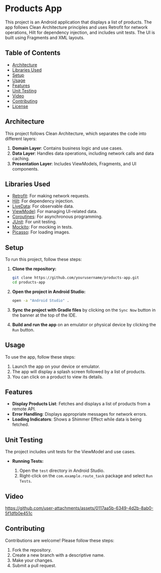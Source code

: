 # Products App

This project is an Android application that displays a list of products. The app follows Clean Architecture principles and uses Retrofit for network operations, Hilt for dependency injection, and includes unit tests. The UI is built using Fragments and XML layouts.

## Table of Contents

- [Architecture](#architecture)
- [Libraries Used](#libraries-used)
- [Setup](#setup)
- [Usage](#usage)
- [Features](#features)
- [Unit Testing](#unit-testing)
- [Video](#video)
- [Contributing](#contributing)
- [License](#license)

## Architecture

This project follows Clean Architecture, which separates the code into different layers:

1. **Domain Layer**: Contains business logic and use cases.
2. **Data Layer**: Handles data operations, including network calls and data caching.
3. **Presentation Layer**: Includes ViewModels, Fragments, and UI components.

## Libraries Used

- [Retrofit](https://square.github.io/retrofit/): For making network requests.
- [Hilt](https://dagger.dev/hilt/): For dependency injection.
- [LiveData](https://developer.android.com/topic/libraries/architecture/livedata): For observable data.
- [ViewModel](https://developer.android.com/topic/libraries/architecture/viewmodel): For managing UI-related data.
- [Coroutines](https://developer.android.com/kotlin/coroutines): For asynchronous programming.
- [JUnit](https://junit.org/junit5/): For unit testing.
- [Mockito](https://site.mockito.org/): For mocking in tests.
- [Picasso](https://square.github.io/picasso/): For loading images.


## Setup

To run this project, follow these steps:

1. **Clone the repository:**

    ```sh
    git clone https://github.com/yourusername/products-app.git
    cd products-app
    ```

2. **Open the project in Android Studio:**

    ```sh
    open -a "Android Studio" .
    ```

3. **Sync the project with Gradle files** by clicking on the `Sync Now` button in the banner at the top of the IDE.

4. **Build and run the app** on an emulator or physical device by clicking the `Run` button.

## Usage

To use the app, follow these steps:

1. Launch the app on your device or emulator.
2. The app will display a splash screen followed by a list of products.
3. You can click on a product to view its details.

## Features

- **Display Products List**: Fetches and displays a list of products from a remote API.
- **Error Handling**: Displays appropriate messages for network errors.
- **Loading Indicators**: Shows a Shimmer Effect while data is being fetched.

## Unit Testing

The project includes unit tests for the ViewModel and use cases.

- **Running Tests:**
  
    1. Open the `test` directory in Android Studio.
    2. Right-click on the `com.example.route_task` package and select `Run Tests`.

## Video

https://github.com/user-attachments/assets/0117aa5b-6349-4d2b-8ab0-5f1dfb0e451c

## Contributing

Contributions are welcome! Please follow these steps:

1. Fork the repository.
2. Create a new branch with a descriptive name.
3. Make your changes.
4. Submit a pull request.

